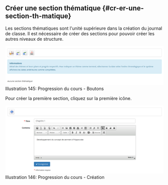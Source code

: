 ## Créer une section thématique {#cr-er-une-section-th-matique}

Les sections thématiques sont l&#039;unité supérieure dans la création du journal de classe. Il est nécessaire de créer des sections pour pouvoir créer les autres niveaux de structure.

![](../assets/image221.png)Illustration 145: Progression du cours - Boutons

Pour créer la première section, cliquez sur la première icône.

![](../assets/image222.png)Illustration 146: Progression du cours - Création
